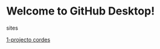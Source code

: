 # Welcome to GitHub Desktop!

sites


<a href="https://juvenciofigo.github.io/criados/12\ProjetoCordel.html" TARGET="_BLANK">1-projecto cordes</a>




